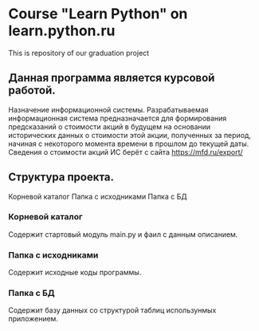 # Course "Learn Python" on learn.python.ru
This is repository of our graduation project


## Данная программа является курсовой работой. 

Назначение информационной системы.
Разрабатываемая информационная система предназначается для формирования предсказаний о
стоимости акций в будущем на основании исторических данных о стоимости этой акции, полученных
за период, начиная с некоторого момента времени в прошлом до текущей даты.
Сведения о стоимости акций ИС берёт с сайта https://mfd.ru/export/

## Структура проекта.

Корневой каталог
Папка с исходниками
Папка с БД

### Корневой каталог
Содержит стартовый модуль main.py и фаил с данным описанием.
### Папка с исходниками
Содержит исходные коды программы.
### Папка с БД
Содержит базу данных со структурой таблиц использунмых приложением.




